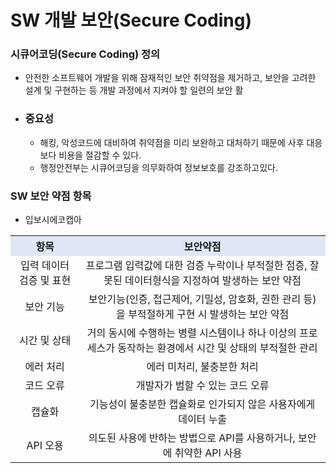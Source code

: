 # SW 개발 보안(Secure Coding)



### 시큐어코딩(Secure Coding) 정의 

- 안전한 소프트웨어 개발을 위해 잠재적인 보안 취약점을 제거하고, 보안을 고려한 설계 및 구현하는 등 개발 과정에서 지켜야 할 일련의 보안 활

  

- ### 중요성

  - 해킹, 악성코드에 대비하여 취약점을 미리 보완하고 대처하기 때문에 사후 대응보다 비용을 절감할 수 있다.
  - 행정안전부는 시큐어코딩을 의무화하여 정보보호를 강조하고있다.



### SW 보안 약점 항목

- 입보시에코캡아

<table style="text-align:center">
    <tr style="background:rgb(223, 230, 245)">
        <th>항목</th>
        <th>보안약점</th>
    </tr>
    <tr>
        <td>입력 데이터 검증 및 표현</td>
        <td>프로그램 입력값에 대한 검증 누락이나 부적절한 점증, 잘못된 데이터형식을 지정하여 발생하는 보안 약점</td>
    </tr>
    <tr>
        <td>보안 기능</td>
        <td>보안기능(인증, 접근제어, 기밀성, 암호화, 권한 관리 등)을 부적절하게 구현 시 발생하는 보안 약점</td>
    </tr>
    <tr>
    	<td>시간 및 상태</td>
    	<td>거의 동시에 수행하는 병렬 시스템이나 하나 이상의 프로세스가 동작하는 환경에서 시간 및 상태의 부적절한 관리</td>
    </tr>
    <tr>
    	<td>에러 처리</td>
    	<td>에러 미처리, 불충분한 처리</td>
    </tr>
    <tr>
    	<td>코드 오류</td>
    	<td>개발자가 범할 수 있는 코드 오류</td>
    </tr>
    <tr>
    	<td>캡슐화</td>
    	<td>기능성이 불충분한 캡슐화로 인가되지 않은 사용자에게 데이터 누출</td>
    </tr>
    <tr>
    	<td>API 오용</td>
    	<td>의도된 사용에 반하는 방법으로 API를 사용하거나, 보안에 취약한 API 사용</td>
    </tr>
</table>

